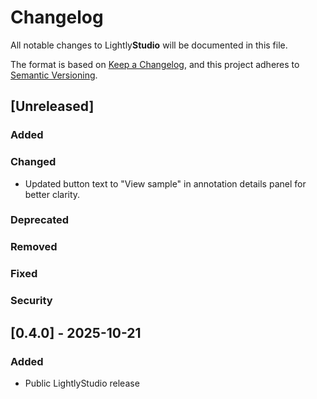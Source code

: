 # Changelog

All notable changes to Lightly**Studio** will be documented in this file.

The format is based on [Keep a Changelog](https://keepachangelog.com/en/1.1.0/),
and this project adheres to [Semantic Versioning](https://semver.org/spec/v2.0.0.html).

## [Unreleased]
### Added

### Changed
- Updated button text to "View sample" in annotation details panel for better clarity.

### Deprecated

### Removed

### Fixed

### Security

## \[0.4.0\] - 2025-10-21

### Added
- Public LightlyStudio release
